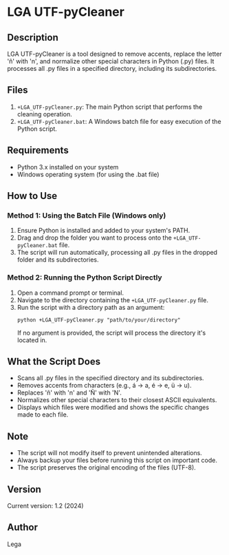 # LGA UTF-pyCleaner

## Description

LGA UTF-pyCleaner is a tool designed to remove accents, replace the letter 'ñ' with 'n', and normalize other special characters in Python (.py) files. It processes all .py files in a specified directory, including its subdirectories.

## Files

1. `+LGA_UTF-pyCleaner.py`: The main Python script that performs the cleaning operation.
2. `+LGA_UTF-pyCleaner.bat`: A Windows batch file for easy execution of the Python script.

## Requirements

- Python 3.x installed on your system
- Windows operating system (for using the .bat file)

## How to Use

### Method 1: Using the Batch File (Windows only)

1. Ensure Python is installed and added to your system's PATH.
2. Drag and drop the folder you want to process onto the `+LGA_UTF-pyCleaner.bat` file.
3. The script will run automatically, processing all .py files in the dropped folder and its subdirectories.

### Method 2: Running the Python Script Directly

1. Open a command prompt or terminal.
2. Navigate to the directory containing the `+LGA_UTF-pyCleaner.py` file.
3. Run the script with a directory path as an argument:
   ```
   python +LGA_UTF-pyCleaner.py "path/to/your/directory"
   ```
   If no argument is provided, the script will process the directory it's located in.

## What the Script Does

- Scans all .py files in the specified directory and its subdirectories.
- Removes accents from characters (e.g., á -> a, é -> e, ü -> u).
- Replaces 'ñ' with 'n' and 'Ñ' with 'N'.
- Normalizes other special characters to their closest ASCII equivalents.
- Displays which files were modified and shows the specific changes made to each file.

## Note

- The script will not modify itself to prevent unintended alterations.
- Always backup your files before running this script on important code.
- The script preserves the original encoding of the files (UTF-8).

## Version

Current version: 1.2 (2024)

## Author

Lega
